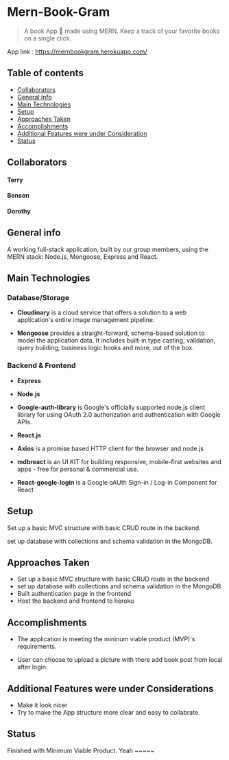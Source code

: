 # Mern-Book-Gram

> A book App 📙 made using MERN. Keep a track of your favorite books on a single click. 

App link : https://mernbookgram.herokuapp.com/

## Table of contents
* [Collaborators ](#Collaborators)
* [General info](#general-info)
* [Main Technologies](#main-technologies)
* [Setup](#setup)
* [Approaches Taken](#Approaches-Taken)
* [Accomplishments](#Accomplishments)
* [Additional Features were under Consideration](#Additional-Features-were-under-Considerations)
* [Status](#status)




## Collaborators

####  Terry
####  Benson
####  Dorothy

## General info

A working full-stack application, built by our group members, using the MERN stack: Node.js, Mongoose, Express and React.

<!-- ## Screenshots
![Example screenshot](./img/Signinpage.png)
![Example screenshot](./img/Screenshot.png) -->






## Main Technologies

### Database/Storage

* **Cloudinary** is a cloud service that offers a solution to a web application's entire image management pipeline.

* **Mongoose** provides a straight-forward, schema-based solution to model the application data. It includes built-in type casting, validation, query building, business logic hooks and more, out of the box.

### Backend & Frontend
* **Express**
* **Node.js**
* **Google-auth-library** is Google's officially supported node.js client library for using OAuth 2.0 authorization and authentication with Google APIs.

* **React.js**

* **Axios** is a promise based HTTP client for the browser and node.js

* **mdbreact** is an UI KIT for building responsive, mobile-first websites and apps - free for personal & commercial use.

* **React-google-login** is a Google oAUth Sign-in / Log-in Component for React

## Setup
Set up a basic MVC structure with basic CRUD route in the backend.

set up database with collections and schema validation in the MongoDB.

## Approaches Taken
* Set up a basic MVC structure with basic CRUD route in the backend
* set up database with collections and schema validation in the MongoDB
* Built authentication page in the frontend
* Host the backend and frontend to heroku

## Accomplishments

* The application is meeting the mininum viable product (MVP)'s requirements.

* User can choose to upload a picture with there add book post from local after login.

## Additional Features were under Considerations

* Make it look nicer
* Try to make the App structure more clear and easy to collabrate. 

## Status

Finished with Minimum Viable Product. Yeah ~~~~~


